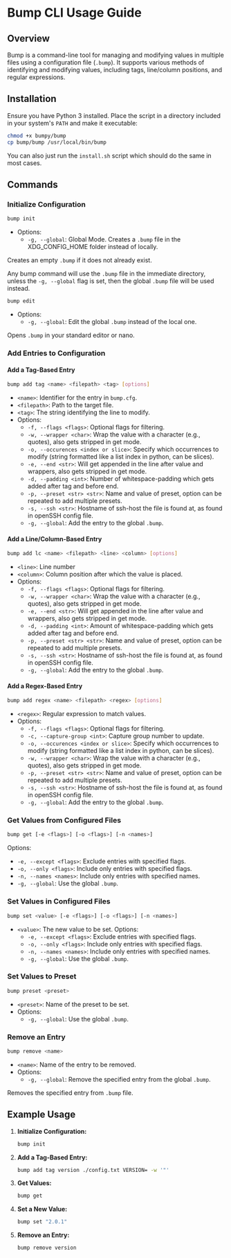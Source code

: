 # Bump CLI Usage Guide

## Overview

Bump is a command-line tool for managing and modifying values in multiple files using a configuration file (`.bump`). It supports various methods of identifying and modifying values, including tags, line/column positions, and regular expressions.

## Installation

Ensure you have Python 3 installed. Place the script in a directory included in your system's `PATH` and make it executable:

```sh
chmod +x bumpy/bump 
cp bump/bump /usr/local/bin/bump
```
You can also just run the ```install.sh``` script which should do the same in most cases.


## Commands

### Initialize Configuration

```sh
bump init
```
- Options:
   - `-g, --global`: Global Mode. Creates a `.bump` file in the XDG_CONFIG_HOME folder instead of locally. 

Creates an empty `.bump` if it does not already exist.

Any bump command will use the `.bump` file in the immediate directory, unless the  `-g, --global` flag is set, then the global  `.bump` file will be used instead.

```sh
bump edit
```
- Options:
   - `-g, --global`: Edit the global `.bump` instead of the local one.

Opens `.bump` in your standard editor or nano.


### Add Entries to Configuration

#### Add a Tag-Based Entry

```sh
bump add tag <name> <filepath> <tag> [options]
```

- `<name>`: Identifier for the entry in `bump.cfg`.
- `<filepath>`: Path to the target file.
- `<tag>`: The string identifying the line to modify.
- Options:
   - `-f, --flags <flags>`: Optional flags for filtering.
   - `-w, --wrapper <char>`: Wrap the value with a character (e.g., quotes), also gets stripped in get mode.
   - `-o, --occurences <index or slice>`: Specify which occurrences to modify (string formatted like a list index in python, can be slices).
   - `-e, --end <str>`: Will get appended in the line after value and wrappers, also gets stripped in get mode.
   - `-d, --padding <int>`: Number of whitespace-padding which gets added after tag and before end. 
   - `-p, --preset <str> <str>`: Name and value of preset, option can be repeated to add multiple presets. 
   - `-s, --ssh <str>`: Hostname of ssh-host the file is found at, as found in openSSH config file.
   - `-g, --global`: Add the entry to the global `.bump`.


#### Add a Line/Column-Based Entry

```sh
bump add lc <name> <filepath> <line> <column> [options]
```
- `<line>`: Line number
- `<column>`: Column position after which the value is placed.
- Options:
   - `-f, --flags <flags>`: Optional flags for filtering.
   - `-w, --wrapper <char>`: Wrap the value with a character (e.g., quotes), also gets stripped in get mode.
   - `-e, --end <str>`: Will get appended in the line after value and wrappers, also gets stripped in get mode.
   - `-d, --padding <int>`: Amount of whitespace-padding which gets added after tag and before end.
   - `-p, --preset <str> <str>`: Name and value of preset, option can be repeated to add multiple presets.
   - `-s, --ssh <str>`: Hostname of ssh-host the file is found at, as found in openSSH config file.
   - `-g, --global`: Add the entry to the global `.bump`.

#### Add a Regex-Based Entry

```sh
bump add regex <name> <filepath> <regex> [options]
```

- `<regex>`: Regular expression to match values.
- Options:
   - `-f, --flags <flags>`: Optional flags for filtering.
   - `-c, --capture-group <int>`: Capture group number to update.
   - `-o, --occurences <index or slice>`: Specify which occurrences to modify (string formatted like a list index in python, can be slices).
   - `-w, --wrapper <char>`: Wrap the value with a character (e.g., quotes), also gets stripped in get mode.
   - `-p, --preset <str> <str>`: Name and value of preset, option can be repeated to add multiple presets.
   - `-s, --ssh <str>`: Hostname of ssh-host the file is found at, as found in openSSH config file.
   - `-g, --global`: Add the entry to the global `.bump`.

### Get Values from Configured Files

```sh
bump get [-e <flags>] [-o <flags>] [-n <names>]
```

Options:
   - `-e, --except <flags>`: Exclude entries with specified flags.
   - `-o, --only <flags>`: Include only entries with specified flags.
   - `-n, --names <names>`: Include only entries with specified names.
   - `-g, --global`: Use the global `.bump`.

### Set Values in Configured Files

```sh
bump set <value> [-e <flags>] [-o <flags>] [-n <names>]
```

- `<value>`: The new value to be set.
Options:
   - `-e, --except <flags>`: Exclude entries with specified flags.
   - `-o, --only <flags>`: Include only entries with specified flags.
   - `-n, --names <names>`: Include only entries with specified names.
   - `-g, --global`: Use the global `.bump`.

### Set Values to Preset

```sh
bump preset <preset>
```

- `<preset>`: Name of the preset to be set.
- Options:
   - `-g, --global`: Use the global `.bump`.

### Remove an Entry

```sh
bump remove <name>
```
- `<name>`: Name of the entry to be removed.
- Options:
   - `-g, --global`: Remove the specified entry from the global `.bump`.

Removes the specified entry from `.bump` file.

## Example Usage

1. **Initialize Configuration:**

   ```sh
   bump init
   ```

2. **Add a Tag-Based Entry:**

   ```sh
   bump add tag version ./config.txt VERSION= -w '"'
   ```

3. **Get Values:**

   ```sh
   bump get
   ```

4. **Set a New Value:**

   ```sh
   bump set "2.0.1"
   ```

5. **Remove an Entry:**

   ```sh
   bump remove version
   ```

